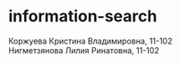 # information-search

Коржуева Кристина Владимировна, 11-102  
Нигметзянова Лилия Ринатовна, 11-102
